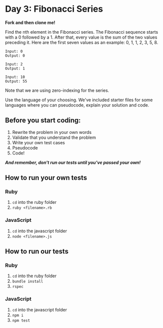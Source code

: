 # Day 3: Fibonacci Series

**Fork and then clone me!**

Find the nth element in the Fibonacci series. The Fibonacci sequence starts with a 0 followed by a 1. After that, every value is the sum of the two values preceding it. Here are the first seven values as an example: 0, 1, 1, 2, 3, 5, 8.

```
Input: 0
Output: 0

Input: 2
Output: 1

Input: 10
Output: 55
```

Note that we are using zero-indexing for the series.

Use the language of your choosing. We've included starter files for some languages where you can pseudocode, explain your solution and code.

## Before you start coding:

1. Rewrite the problem in your own words
2. Validate that you understand the problem
3. Write your own test cases
4. Pseudocode
5. Code!

**_And remember, don't run our tests until you've passed your own!_**

## How to run your own tests

### Ruby

1. `cd` into the ruby folder
2. `ruby <filename>.rb`

### JavaScript

1. `cd` into the javascript folder
2. `node <filename>.js`

## How to run our tests

### Ruby

1. `cd` into the ruby folder
2. `bundle install`
3. `rspec`

### JavaScript

1. `cd` into the javascript folder
2. `npm i`
3. `npm test`
